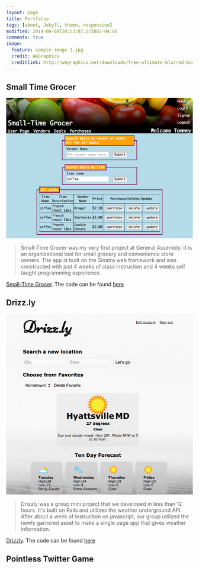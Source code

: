 ```yaml
---
layout: page
title: Portfolio
tags: [about, Jekyll, theme, responsive]
modified: 2014-08-08T20:53:07.573882-04:00
comments: true
image:
  feature: sample-image-1.jpg
  credit: WeGraphics
  creditlink: http://wegraphics.net/downloads/free-ultimate-blurred-background-pack/
---
```


<h2>Small Time Grocer</h2>
<img src="/images/small_time_grocer.png">

> Small-Time Grocer was my very first project at General Assembly. It is an organizational tool for small grocery and convenience store owners. The app is built on the Sinatra web framework and was constructed with just 4 weeks of class instruction and 4 weeks self taught programming experience.

[Small-Time Grocer](https://small-time-grocer.herokuapp.com/). The code can be found [here](https://github.com/andrewsunglaekim/week1project)

<h2>Drizz.ly</h2>
<img src="/images/drizzly.png">

> Drizzly was a group mini project that we developed in less than 12 hours. It's built on Rails and utilizes the weather underground API. After about a week of instruction on javascript, our group utilized the newly garnered asset to make a single page app that gives weather information.

[Drizzly](https://drizzly.herokuapp.com/). The code can be found [here](https://github.com/andrewsunglaekim/drizzly)

<h2>Pointless Twitter Game</h2>
